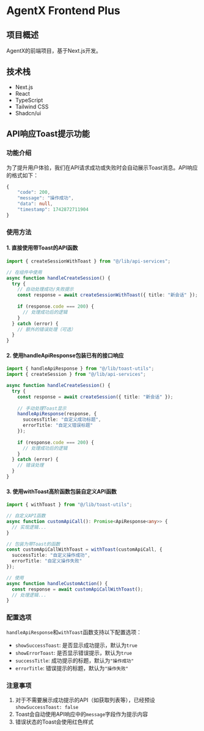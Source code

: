 # AgentX Frontend Plus

## 项目概述

AgentX的前端项目，基于Next.js开发。

## 技术栈

- Next.js
- React
- TypeScript
- Tailwind CSS
- Shadcn/ui

## API响应Toast提示功能

### 功能介绍

为了提升用户体验，我们在API请求成功或失败时会自动展示Toast消息。API响应的格式如下：

```typescript
{
    "code": 200,
    "message": "操作成功",
    "data": null,
    "timestamp": 1742872711904
}
```

### 使用方法

#### 1. 直接使用带Toast的API函数

```typescript
import { createSessionWithToast } from "@/lib/api-services";

// 在组件中使用
async function handleCreateSession() {
  try {
    // 自动处理成功/失败提示
    const response = await createSessionWithToast({ title: "新会话" });
    
    if (response.code === 200) {
      // 处理成功后的逻辑
    }
  } catch (error) {
    // 额外的错误处理（可选）
  }
}
```

#### 2. 使用handleApiResponse包装已有的接口响应

```typescript
import { handleApiResponse } from "@/lib/toast-utils";
import { createSession } from "@/lib/api-services";

async function handleCreateSession() {
  try {
    const response = await createSession({ title: "新会话" });
    
    // 手动处理Toast显示
    handleApiResponse(response, {
      successTitle: "自定义成功标题",
      errorTitle: "自定义错误标题"
    });
    
    if (response.code === 200) {
      // 处理成功后的逻辑
    }
  } catch (error) {
    // 错误处理
  }
}
```

#### 3. 使用withToast高阶函数包装自定义API函数

```typescript
import { withToast } from "@/lib/toast-utils";

// 自定义API函数
async function customApiCall(): Promise<ApiResponse<any>> {
  // 实现逻辑...
}

// 包装为带Toast的函数
const customApiCallWithToast = withToast(customApiCall, {
  successTitle: "自定义操作成功",
  errorTitle: "自定义操作失败"
});

// 使用
async function handleCustomAction() {
  const response = await customApiCallWithToast();
  // 处理逻辑...
}
```

### 配置选项

`handleApiResponse`和`withToast`函数支持以下配置选项：

- `showSuccessToast`: 是否显示成功提示，默认为`true`
- `showErrorToast`: 是否显示错误提示，默认为`true`
- `successTitle`: 成功提示的标题，默认为`"操作成功"`
- `errorTitle`: 错误提示的标题，默认为`"操作失败"`

### 注意事项

1. 对于不需要展示成功提示的API（如获取列表等），已经预设`showSuccessToast: false`
2. Toast会自动使用API响应中的`message`字段作为提示内容
3. 错误状态的Toast会使用红色样式 